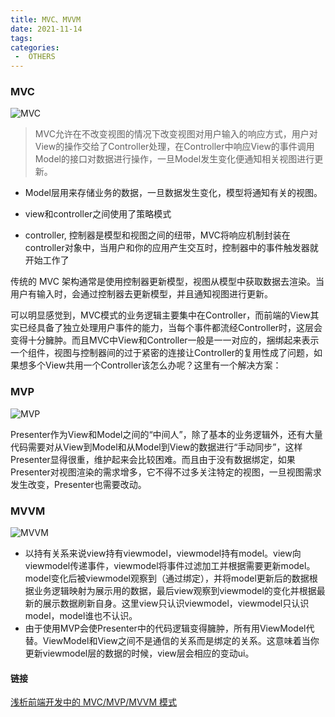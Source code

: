 ```yaml
---
title: MVC、MVVM
date: 2021-11-14
tags:
categories:
 -  OTHERS
---
```



### MVC
![MVC](https://lc-gold-cdn.xitu.io/9da7ababda36b88a5dd7.png?imageView2/0/w/1280/h/960/format/webp/ignore-error/1)
>MVC允许在不改变视图的情况下改变视图对用户输入的响应方式，用户对View的操作交给了Controller处理，在Controller中响应View的事件调用Model的接口对数据进行操作，一旦Model发生变化便通知相关视图进行更新。
+ Model层用来存储业务的数据，一旦数据发生变化，模型将通知有关的视图。
+ view和controller之间使用了策略模式
 

+ controller, 控制器是模型和视图之间的纽带，MVC将响应机制封装在controller对象中，当用户和你的应用产生交互时，控制器中的事件触发器就开始工作了
 

传统的 MVC 架构通常是使用控制器更新模型，视图从模型中获取数据去渲染。当用户有输入时，会通过控制器去更新模型，并且通知视图进行更新。


 可以明显感觉到，MVC模式的业务逻辑主要集中在Controller，而前端的View其实已经具备了独立处理用户事件的能力，当每个事件都流经Controller时，这层会变得十分臃肿。而且MVC中View和Controller一般是一一对应的，捆绑起来表示一个组件，视图与控制器间的过于紧密的连接让Controller的复用性成了问题，如果想多个View共用一个Controller该怎么办呢？这里有一个解决方案：


### MVP
![MVP](https://lc-gold-cdn.xitu.io/7e6efa438bda9cb0073d.png?imageView2/0/w/1280/h/960/format/webp/ignore-error/1)

Presenter作为View和Model之间的“中间人”，除了基本的业务逻辑外，还有大量代码需要对从View到Model和从Model到View的数据进行“手动同步”，这样Presenter显得很重，维护起来会比较困难。而且由于没有数据绑定，如果Presenter对视图渲染的需求增多，它不得不过多关注特定的视图，一旦视图需求发生改变，Presenter也需要改动。


### MVVM

![MVVM](https://upload-images.jianshu.io/upload_images/15226743-1b2adc4a66e12c6e.png?imageMogr2/auto-orient/strip|imageView2/2/w/715/format/webp)

+ 以持有关系来说view持有viewmodel，viewmodel持有model。view向viewmodel传递事件，viewmodel将事件过滤加工并根据需要更新model。model变化后被viewmodel观察到（通过绑定），并将model更新后的数据根据业务逻辑映射为展示用的数据，最后view观察到viewmodel的变化并根据最新的展示数据刷新自身。这里view只认识viewmodel，viewmodel只认识model，model谁也不认识。
+ 由于使用MVP会使Presenter中的代码逻辑变得臃肿，所有用ViewModel代替。ViewModel和View之间不是通信的关系而是绑定的关系。这意味着当你更新viewmodel层的数据的时候，view层会相应的变动ui。
 

#### 链接
[浅析前端开发中的 MVC/MVP/MVVM 模式](https://juejin.im/post/593021272f301e0058273468)